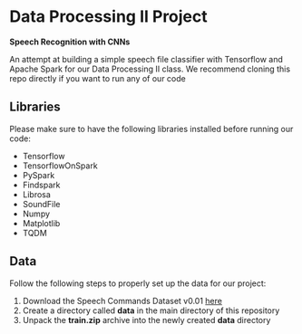 # Data Processing II Project 

**Speech Recognition with CNNs**

An attempt at building a simple speech file classifier with Tensorflow and Apache Spark for our Data Processing II class.
We recommend cloning this repo directly if you want to run any of our code

## Libraries

Please make sure to have the following libraries installed before running our code:

* Tensorflow
* TensorflowOnSpark
* PySpark
* Findspark
* Librosa
* SoundFile
* Numpy
* Matplotlib
* TQDM

## Data

Follow the following steps to properly set up the data for our project:

1. Download the Speech Commands Dataset v0.01 [here](https://www.kaggle.com/c/tensorflow-speech-recognition-challenge/data)
2. Create a directory called **data** in the main directory of this repository
3. Unpack the **train.zip** archive into the newly created **data** directory
